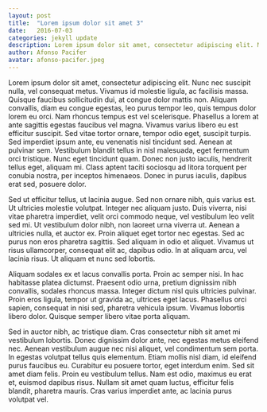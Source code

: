 ```yaml
---
layout: post
title:  "Lorem ipsum dolor sit amet 3"
date:   2016-07-03
categories: jekyll update
description: Lorem ipsum dolor sit amet, consectetur adipiscing elit. Maecenas non eleifend erat, sed auctor ex. Morbi erat nulla, ultrices consequat felis sit amet, fringilla sodales arcu. Vestibulum mollis commodo justo semper tristique. Etiam elit neque, facilisis sit amet eros sed, vulputate scelerisque nisi. Cras elit velit, dapibus sit amet ipsum ac, scelerisque lacinia lacus. Sed semper fringilla sagittis. Nullam at mattis turpis.
author: Afonso Pacifer
avatar: afonso-pacifer.jpeg
---
```


Lorem ipsum dolor sit amet, consectetur adipiscing elit. Nunc nec suscipit nulla, vel consequat metus. Vivamus id molestie ligula, ac facilisis massa. Quisque faucibus sollicitudin dui, at congue dolor mattis non. Aliquam convallis, diam eu congue egestas, leo purus tempor leo, quis tempus dolor lorem eu orci. Nam rhoncus tempus est vel scelerisque. Phasellus a lorem at ante sagittis egestas faucibus vel magna. Vivamus varius libero eu est efficitur suscipit. Sed vitae tortor ornare, tempor odio eget, suscipit turpis. Sed imperdiet ipsum ante, eu venenatis nisl tincidunt sed. Aenean at pulvinar sem. Vestibulum blandit tellus in nisl malesuada, eget fermentum orci tristique. Nunc eget tincidunt quam. Donec non justo iaculis, hendrerit tellus eget, aliquam mi. Class aptent taciti sociosqu ad litora torquent per conubia nostra, per inceptos himenaeos. Donec in purus iaculis, dapibus erat sed, posuere dolor.

Sed ut efficitur tellus, ut lacinia augue. Sed non ornare nibh, quis varius est. Ut ultricies molestie volutpat. Integer nec aliquam justo. Duis viverra, nisi vitae pharetra imperdiet, velit orci commodo neque, vel vestibulum leo velit sed mi. Ut vestibulum dolor nibh, non laoreet urna viverra ut. Aenean a ultricies nulla, et auctor ex. Proin aliquet eget tortor nec egestas. Sed ac purus non eros pharetra sagittis. Sed aliquam in odio et aliquet. Vivamus ut risus ullamcorper, consequat elit ac, dapibus odio. In at aliquam arcu, vel lacinia risus. Ut aliquam et nunc sed lobortis.

Aliquam sodales ex et lacus convallis porta. Proin ac semper nisi. In hac habitasse platea dictumst. Praesent odio urna, pretium dignissim nibh convallis, sodales rhoncus massa. Integer dictum nisl quis ultricies pulvinar. Proin eros ligula, tempor ut gravida ac, ultrices eget lacus. Phasellus orci sapien, consequat in nisi sed, pharetra vehicula ipsum. Vivamus lobortis libero dolor. Quisque semper libero vitae porta aliquam.

Sed in auctor nibh, ac tristique diam. Cras consectetur nibh sit amet mi vestibulum lobortis. Donec dignissim dolor ante, nec egestas metus eleifend nec. Aenean vestibulum augue nec nisi aliquet, vel condimentum sem porta. In egestas volutpat tellus quis elementum. Etiam mollis nisl diam, id eleifend purus faucibus eu. Curabitur eu posuere tortor, eget interdum enim. Sed sit amet diam felis. Proin eu vestibulum tellus. Nam est odio, maximus eu erat et, euismod dapibus risus. Nullam sit amet quam luctus, efficitur felis blandit, pharetra mauris. Cras varius imperdiet ante, ac lacinia purus volutpat vel.
